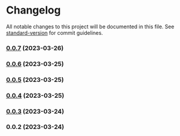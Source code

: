 # Changelog

All notable changes to this project will be documented in this file. See [standard-version](https://github.com/conventional-changelog/standard-version) for commit guidelines.

### [0.0.7](https://github.com/bonniss/ant-cache/compare/v0.0.6...v0.0.7) (2023-03-26)

### [0.0.6](https://github.com/bonniss/ant-cache/compare/v0.0.5...v0.0.6) (2023-03-25)

### [0.0.5](https://github.com/bonniss/ant-cache/compare/v0.0.4...v0.0.5) (2023-03-25)

### [0.0.4](https://github.com/bonniss/ant-cache/compare/v0.0.3...v0.0.4) (2023-03-25)

### [0.0.3](https://github.com/bonniss/ant-cache/compare/v0.0.2...v0.0.3) (2023-03-24)

### 0.0.2 (2023-03-24)
